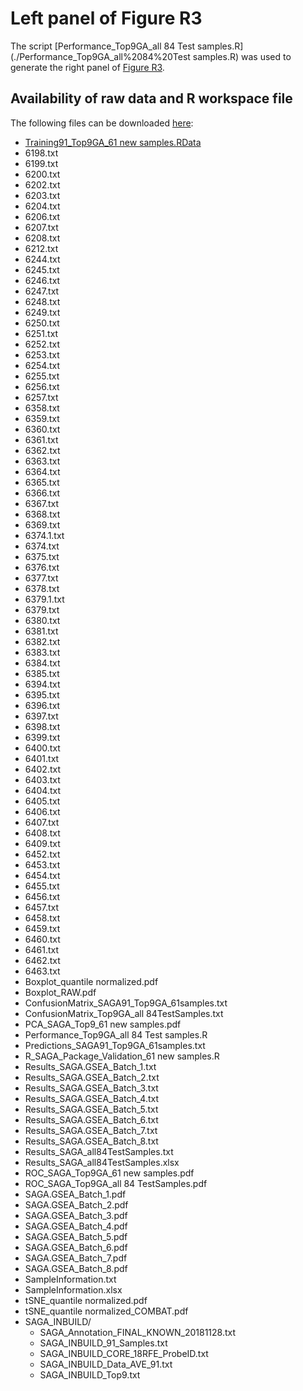 # Left panel of Figure R3
The script [Performance_Top9GA_all 84 Test samples.R](./Performance_Top9GA_all%2084%20Test samples.R) was used to generate the right panel of [Figure R3](../Performances_TestSets_SAGAold.png).

## Availability of raw data and R workspace file

The following files can be downloaded [here](https://owncloud.gwdg.de/index.php/s/E73twgJHi5mGZnw):
*	[Training91_Top9GA_61 new samples.RData](./Training91_Top9GA_61%20new%20samples.RData)
*	6198.txt
*	6199.txt
*	6200.txt
*	6202.txt
*	6203.txt
*	6204.txt
*	6206.txt
*	6207.txt
*	6208.txt
*	6212.txt
*	6244.txt
*	6245.txt
*	6246.txt
*	6247.txt
*	6248.txt
*	6249.txt
*	6250.txt
*	6251.txt
*	6252.txt
*	6253.txt
*	6254.txt
*	6255.txt
*	6256.txt
*	6257.txt
*	6358.txt
*	6359.txt
*	6360.txt
*	6361.txt
*	6362.txt
*	6363.txt
*	6364.txt
*	6365.txt
*	6366.txt
*	6367.txt
*	6368.txt
*	6369.txt
*	6374.1.txt
*	6374.txt
*	6375.txt
*	6376.txt
*	6377.txt
*	6378.txt
*	6379.1.txt
*	6379.txt
*	6380.txt
*	6381.txt
*	6382.txt
*	6383.txt
*	6384.txt
*	6385.txt
*	6394.txt
*	6395.txt
*	6396.txt
*	6397.txt
*	6398.txt
*	6399.txt
*	6400.txt
*	6401.txt
*	6402.txt
*	6403.txt
*	6404.txt
*	6405.txt
*	6406.txt
*	6407.txt
*	6408.txt
*	6409.txt
*	6452.txt
*	6453.txt
*	6454.txt
*	6455.txt
*	6456.txt
*	6457.txt
*	6458.txt
*	6459.txt
*	6460.txt
*	6461.txt
*	6462.txt
*	6463.txt
*	Boxplot_quantile normalized.pdf
*	Boxplot_RAW.pdf
*	ConfusionMatrix_SAGA91_Top9GA_61samples.txt
*	ConfusionMatrix_Top9GA_all 84TestSamples.txt
*	PCA_SAGA_Top9_61 new samples.pdf
*	Performance_Top9GA_all 84 Test samples.R
*	Predictions_SAGA91_Top9GA_61samples.txt
*	R_SAGA_Package_Validation_61 new samples.R
*	Results_SAGA.GSEA_Batch_1.txt
*	Results_SAGA.GSEA_Batch_2.txt
*	Results_SAGA.GSEA_Batch_3.txt
*	Results_SAGA.GSEA_Batch_4.txt
*	Results_SAGA.GSEA_Batch_5.txt
*	Results_SAGA.GSEA_Batch_6.txt
*	Results_SAGA.GSEA_Batch_7.txt
*	Results_SAGA.GSEA_Batch_8.txt
*	Results_SAGA_all84TestSamples.txt
*	Results_SAGA_all84TestSamples.xlsx
*	ROC_SAGA_Top9GA_61 new samples.pdf
*	ROC_SAGA_Top9GA_all 84 TestSamples.pdf
*	SAGA.GSEA_Batch_1.pdf
*	SAGA.GSEA_Batch_2.pdf
*	SAGA.GSEA_Batch_3.pdf
*	SAGA.GSEA_Batch_4.pdf
*	SAGA.GSEA_Batch_5.pdf
*	SAGA.GSEA_Batch_6.pdf
*	SAGA.GSEA_Batch_7.pdf
*	SAGA.GSEA_Batch_8.pdf
*	SampleInformation.txt
*	SampleInformation.xlsx
*	tSNE_quantile normalized.pdf
*	tSNE_quantile normalized_COMBAT.pdf
*	SAGA_INBUILD/
	*	SAGA_Annotation_FINAL_KNOWN_20181128.txt
	*	SAGA_INBUILD_91_Samples.txt
	*	SAGA_INBUILD_CORE_18RFE_ProbeID.txt
	*	SAGA_INBUILD_Data_AVE_91.txt
	*	SAGA_INBUILD_Top9.txt
